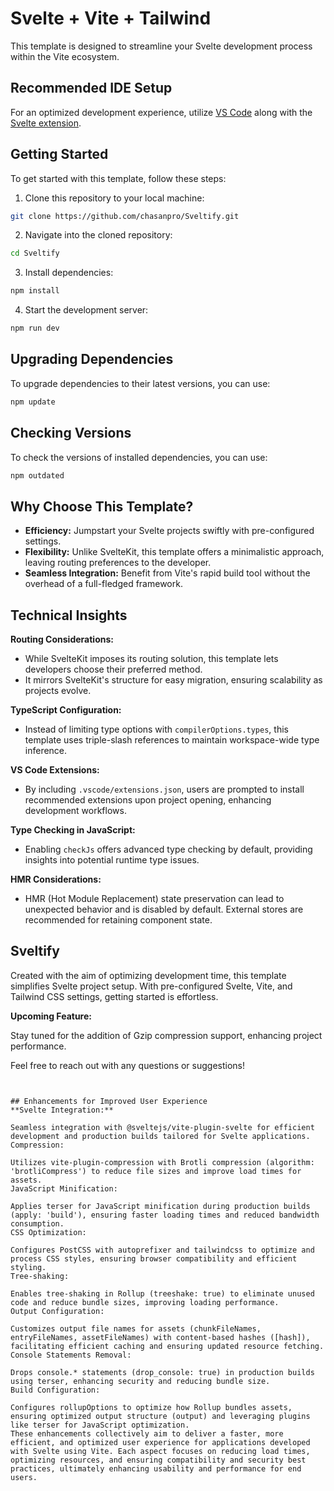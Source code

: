 # Svelte + Vite + Tailwind 

This template is designed to streamline your Svelte development process within the Vite ecosystem.

## Recommended IDE Setup

For an optimized development experience, utilize [VS Code](https://code.visualstudio.com/) along with the [Svelte extension](https://marketplace.visualstudio.com/items?itemName=svelte.svelte-vscode).

## Getting Started

To get started with this template, follow these steps:

1. Clone this repository to your local machine:

```bash
git clone https://github.com/chasanpro/Sveltify.git
```

2. Navigate into the cloned repository:

```bash
cd Sveltify
```

3. Install dependencies:

```bash
npm install
```

4. Start the development server:

```bash
npm run dev
```

## Upgrading Dependencies

To upgrade dependencies to their latest versions, you can use:

```bash
npm update
```

## Checking Versions

To check the versions of installed dependencies, you can use:

```bash
npm outdated
```

## Why Choose This Template?

- **Efficiency:** Jumpstart your Svelte projects swiftly with pre-configured settings.
- **Flexibility:** Unlike SvelteKit, this template offers a minimalistic approach, leaving routing preferences to the developer.
- **Seamless Integration:** Benefit from Vite's rapid build tool without the overhead of a full-fledged framework.

## Technical Insights

**Routing Considerations:**

- While SvelteKit imposes its routing solution, this template lets developers choose their preferred method.
- It mirrors SvelteKit's structure for easy migration, ensuring scalability as projects evolve.

**TypeScript Configuration:**

- Instead of limiting type options with `compilerOptions.types`, this template uses triple-slash references to maintain workspace-wide type inference.

**VS Code Extensions:**

- By including `.vscode/extensions.json`, users are prompted to install recommended extensions upon project opening, enhancing development workflows.

**Type Checking in JavaScript:**

- Enabling `checkJs` offers advanced type checking by default, providing insights into potential runtime type issues.

**HMR Considerations:**

- HMR (Hot Module Replacement) state preservation can lead to unexpected behavior and is disabled by default. External stores are recommended for retaining component state.

## Sveltify

Created with the aim of optimizing development time, this template simplifies Svelte project setup. With pre-configured Svelte, Vite, and Tailwind CSS settings, getting started is effortless.

**Upcoming Feature:**

Stay tuned for the addition of Gzip compression support, enhancing project performance.

Feel free to reach out with any questions or suggestions!
```


## Enhancements for Improved User Experience
**Svelte Integration:**

Seamless integration with @sveltejs/vite-plugin-svelte for efficient development and production builds tailored for Svelte applications.
Compression:

Utilizes vite-plugin-compression with Brotli compression (algorithm: 'brotliCompress') to reduce file sizes and improve load times for assets.
JavaScript Minification:

Applies terser for JavaScript minification during production builds (apply: 'build'), ensuring faster loading times and reduced bandwidth consumption.
CSS Optimization:

Configures PostCSS with autoprefixer and tailwindcss to optimize and process CSS styles, ensuring browser compatibility and efficient styling.
Tree-shaking:

Enables tree-shaking in Rollup (treeshake: true) to eliminate unused code and reduce bundle sizes, improving loading performance.
Output Configuration:

Customizes output file names for assets (chunkFileNames, entryFileNames, assetFileNames) with content-based hashes ([hash]), facilitating efficient caching and ensuring updated resource fetching.
Console Statements Removal:

Drops console.* statements (drop_console: true) in production builds using terser, enhancing security and reducing bundle size.
Build Configuration:

Configures rollupOptions to optimize how Rollup bundles assets, ensuring optimized output structure (output) and leveraging plugins like terser for JavaScript optimization.
These enhancements collectively aim to deliver a faster, more efficient, and optimized user experience for applications developed with Svelte using Vite. Each aspect focuses on reducing load times, optimizing resources, and ensuring compatibility and security best practices, ultimately enhancing usability and performance for end users.

